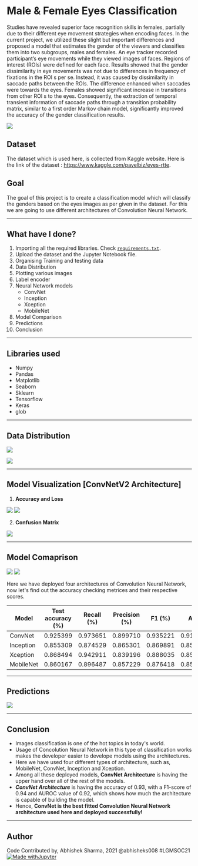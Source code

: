 # Male & Female Eyes Classification
Studies have revealed superior face recognition skills in females, partially due to their different eye movement strategies when encoding faces. In the current project, we utilized these slight but important differences and proposed a model that estimates the gender of the viewers and classifies them into two subgroups, males and females. An eye tracker recorded participant’s eye movements while they viewed images of faces. Regions of interest (ROIs) were defined for each face. Results showed that the gender dissimilarity in eye movements was not due to differences in frequency of fixations in the ROI s per se. Instead, it was caused by dissimilarity in saccade paths between the ROIs. The difference enhanced when saccades were towards the eyes. Females showed significant increase in transitions from other ROI s to the eyes. Consequently, the extraction of temporal transient information of saccade paths through a transition probability matrix, similar to a first order Markov chain model, significantly improved the accuracy of the gender classification results.

![](https://github.com/abhisheks008/ML-ProjectKart/blob/patch-48/Male%20%26%20Female%20Eyes%20Classification/Images/eye1.jpg)

## Dataset
The dataset which is used here, is collected from Kaggle website. Here is the link of the dataset : https://www.kaggle.com/pavelbiz/eyes-rtte.

## Goal
The goal of this project is to create a classification model which will classify the genders based on the eyes images as per given in the dataset. For this we are going to use different architectures of Convolution Neural Network.
********************************

## What have I done?
1. Importing all the required libraries. Check [`requirements.txt`](https://github.com/abhisheks008/ML-ProjectKart/blob/patch-48/Male%20%26%20Female%20Eyes%20Classification/requirements.txt).
2. Upload the dataset and the Jupyter Notebook file.
3. Organising Training and testing data
4. Data Distribution
5. Plotting various images
6. Label encoder
7. Neural Network models
    - ConvNet
    - Inception
    - Xception
    - MobileNet
8. Model Comparison
9. Predictions
10. Conclusion

********************************************
## Libraries used
- Numpy
- Pandas
- Matplotlib
- Seaborn
- Sklearn
- Tensorflow
- Keras
- glob

***********************************
## Data Distribution
![](https://github.com/abhisheks008/ML-ProjectKart/blob/patch-48/Male%20%26%20Female%20Eyes%20Classification/Images/eye2.png)

![](https://github.com/abhisheks008/ML-ProjectKart/blob/patch-48/Male%20%26%20Female%20Eyes%20Classification/Images/eye3.png)
************************************
## Model Visualization [ConvNetV2 Architecture]
1. **Accuracy and Loss**

![](https://github.com/abhisheks008/ML-ProjectKart/blob/patch-48/Male%20%26%20Female%20Eyes%20Classification/Images/eye4.png) ![](https://github.com/abhisheks008/ML-ProjectKart/blob/patch-48/Male%20%26%20Female%20Eyes%20Classification/Images/eye5.png)

2. **Confusion Matrix**

![](https://github.com/abhisheks008/ML-ProjectKart/blob/patch-48/Male%20%26%20Female%20Eyes%20Classification/Images/eye6.png)
**************************************
## Model Comaprison
![](https://github.com/abhisheks008/ML-ProjectKart/blob/patch-48/Male%20%26%20Female%20Eyes%20Classification/Images/eye7.png) ![](https://github.com/abhisheks008/ML-ProjectKart/blob/patch-48/Male%20%26%20Female%20Eyes%20Classification/Images/eye8.png)

Here we have deployed four architectures of Convolution Neural Network, now let's find out the accuracy checking metrices and their respective scores.

|Model|	Test accuracy (%)|	Recall (%)|	Precision (%)|	F1 (%)|	AUC|
|-|-|-|-|-|-|
|ConvNet	|0.925399	|0.973651	|0.899710	|0.935221|	0.919667|
|Inception|	0.855309	|0.874529	|0.865301|	0.869891|	0.853026|
|Xception|	0.868494|	0.942911|	0.839196|	0.888035|	0.859654|
|MobileNet|	0.860167|	0.896487|	0.857229|	0.876418|	0.855852|
***************************************
## Predictions
![](https://github.com/abhisheks008/ML-ProjectKart/blob/patch-48/Male%20%26%20Female%20Eyes%20Classification/Images/eye9.png)
**************************************
## Conclusion
* Images classification is one of the hot topics in today's world.
* Usage of Concolution Neural Network in this type of classification works makes the developer easier to develope models using the architectures.
* Here we have used four different types of architecture, such as, MobileNet, ConvNet, Inception and Xception.
* Among all these deployed models, **ConvNet Architecture** is having the upper hand over all of the rest of the models.
* ***ConvNet Architecture*** is having the accuracy of 0.93, with a F1-score of 0.94 and AUROC value of 0.92, which shows how much the architecture is capable of building the model.
* Hence, **ConvNet is the best fitted Convolution Neural Network architecture used here and deployed successfully!**
***************************************
## Author
Code Contributed by, Abhishek Sharma, 2021 @abhisheks008 #LGMSOC21
[![Made withJupyter](https://img.shields.io/badge/Made%20with-Jupyter-orange?style=for-the-badge&logo=Jupyter)](https://jupyter.org/try)

